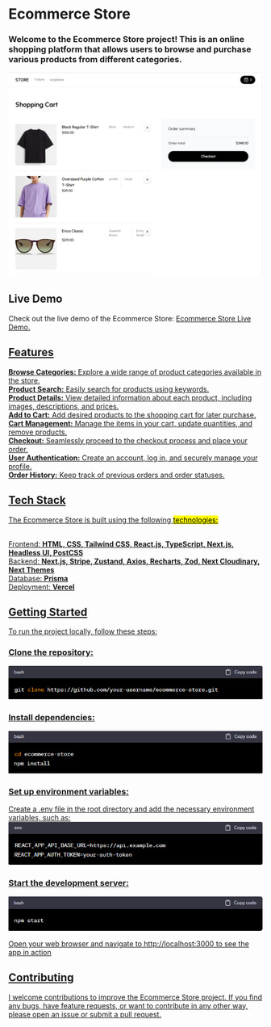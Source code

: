 <h1>Ecommerce Store</h1>
<h3>Welcome to the Ecommerce Store project! This is an online shopping platform that allows users to browse and purchase various products from different categories.</h3>

<img src="./src/store-2.png" alt="Ecommerce_Store_Screenshot"/>

<h2>Live Demo</h2>
Check out the live demo of the Ecommerce Store: <span> <a href= https://ecommerce-store-seven-pi.vercel.app/ target="_blank"> Ecommerce Store Live Demo. <span>

<h2>Features</h2>
<b>Browse Categories:</b> Explore a wide range of product categories available in the store.<br>
<b>Product Search:</b> Easily search for products using keywords.<br>
<b>Product Details:</b> View detailed information about each product, including images, descriptions, and prices.<br>
<b>Add to Cart:</b> Add desired products to the shopping cart for later purchase.<br>
<b>Cart Management:</b> Manage the items in your cart, update quantities, and remove products.<br>
<b>Checkout:</b> Seamlessly proceed to the checkout process and place your order.<br>
<b>User Authentication:</b> Create an account, log in, and securely manage your profile.<br>
<b>Order History:</b> Keep track of previous orders and order statuses.

<h2>Tech Stack</h2>
The Ecommerce Store is built using the following <mark>technologies:</mark> <br>
<br>

Frontend: <b>HTML, CSS, Tailwind CSS, React.js, TypeScript, Next.js, Headless UI, PostCSS</b> <br>
Backend: <b>Next.js, Stripe, Zustand, Axios, Recharts, Zod, Next Cloudinary, Next Themes</b> <br>
Database: <b>Prisma</b> <br>
Deployment: <b>Vercel</b> <br>

<h2>Getting Started </h2>
To run the project locally, follow these steps:

<h3>Clone the repository:</h3>
<img src="./src/clone.png" alt="clone"/> <br>

<h3>Install dependencies:</h3>
<img src="./src/dep.png" alt="dep"/><br>

<h3>Set up environment variables:</h3>
Create a .env file in the root directory and add the necessary environment variables, such as: <br>
<img src="./src/env.png" alt="env"/>

<h3>Start the development server:</h3>
<img src="./src/start.png" alt="start"/> <br>

Open your web browser and navigate to http://localhost:3000 to see the app in action <br>

<h2>Contributing</h2>
I welcome contributions to improve the Ecommerce Store project. If you find any bugs, have feature requests, or want to contribute in any other way, please open an issue or submit a pull request.
